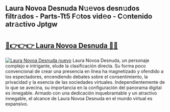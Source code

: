 ## Laura Novoa Desnuda N𝚞𝚎vos desn𝚞dos filtr𝚊dos - Parts-Tt5 F𝚘tos vid𝚎o - C𝚘ntenido atr𝚊ctivo Jptgw

# <h2><a href="http://mb7asqy.tromn.icu/?c=Laura+Novoa+Desnuda">🔗👉👉👉 Laura Novoa Desnuda 🔗🔗</a></h2>

[![Laura Novoa Desnuda nuevo](https://i.imgur.com/pEAQMta.gif)](http://mb7asqy.tromn.icu/?c=Laura+Novoa+Desnuda)
Laura Novoa Desnuda, un personaje complejo e intrigante, elude la clasificación directa. Su forma poco convencional de crear una presencia en línea ha magnetizado y ofendido a los espectadores, encendiendo debates sobre el consentimiento, la privacidad y la esencia de las sociedades virtuales. Independientemente de lo que se avecina, su importancia en la configuración del panorama digital es innegable. Armado con una dedicación inquebrantable y un atractivo innegable, el alcance de Laura Novoa Desnuda en el mundo virtual es expansivo.
